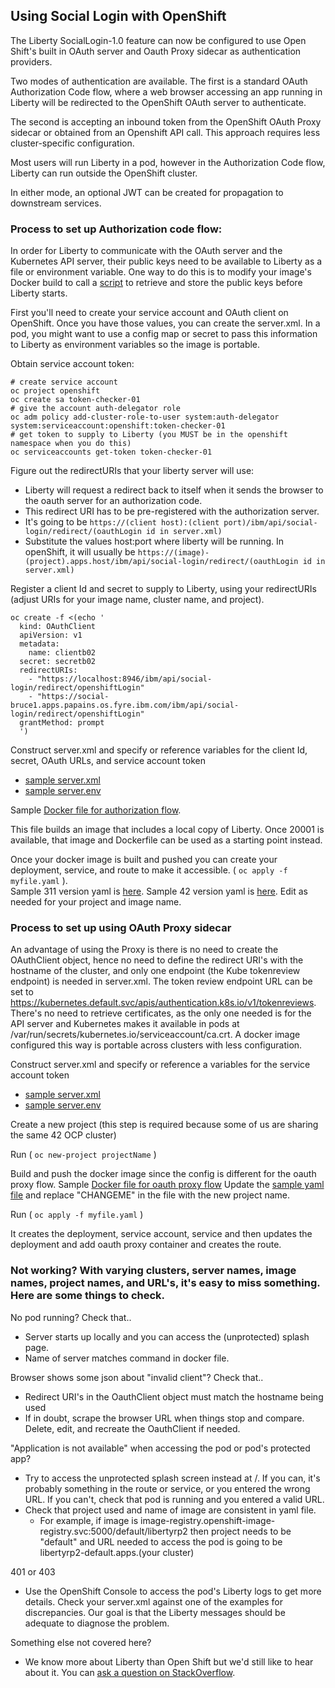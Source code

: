 
## Using Social Login with OpenShift

The Liberty SocialLogin-1.0 feature can now be configured to use Open Shift's built in OAuth server and Oauth Proxy sidecar as 
authentication providers.

Two modes of authentication are available.  The first is a standard OAuth Authorization Code flow, where a web browser accessing
an app running in Liberty will be redirected to the OpenShift OAuth server to authenticate.

The second is accepting an inbound token from the OpenShift OAuth Proxy sidecar or obtained from an Openshift API call. 
This approach requires less cluster-specific configuration.

Most users will run Liberty in a pod, however in the Authorization Code flow, Liberty can run outside the OpenShift cluster. 

In either mode, an optional JWT can be created for propagation to downstream services. 

### Process to set up Authorization code flow:

In order for Liberty to communicate with the OAuth server and the Kubernetes API server, their public keys
need to be available to Liberty as a file or environment variable.  One way to do this is to 
modify your image's Docker build to call a [script](getcerts.sh) to retrieve and store the public keys before Liberty starts. 

First you'll need to create your service account and OAuth client on OpenShift.
Once you have those values, you can create the server.xml.  In a pod, you might
want to use a config map or secret to pass this information to Liberty as environment
variables so the image is portable.

  Obtain service account token:

  ```
  # create service account 
  oc project openshift
  oc create sa token-checker-01  
  # give the account auth-delegator role
  oc adm policy add-cluster-role-to-user system:auth-delegator system:serviceaccount:openshift:token-checker-01
  # get token to supply to Liberty (you MUST be in the openshift namespace when you do this)     
  oc serviceaccounts get-token token-checker-01
  ```

  Figure out the redirectURIs that your liberty server will use:
  * Liberty will request a redirect back to itself when it sends the browser to the oauth server for an authorization code.
  * This redirect URI has to be pre-registered with the authorization server.
  * It's going to be `https://(client host):(client port)/ibm/api/social-login/redirect/(oauthLogin id in server.xml)`
  * Substitute the values host:port where liberty will be running. In openShift, it will usually be
       `https://(image)-(project).apps.host/ibm/api/social-login/redirect/(oauthLogin id in server.xml)`

   
  Register a client Id and secret to supply to Liberty, using your redirectURIs 
  (adjust URIs for your image name, cluster name, and project).

  ```
  oc create -f <(echo '
	kind: OAuthClient
	apiVersion: v1
	metadata:
	  name: clientb02
	secret: secretb02
	redirectURIs:
	  - "https://localhost:8946/ibm/api/social-login/redirect/openshiftLogin"
	  - "https://social-bruce1.apps.papains.os.fyre.ibm.com/ibm/api/social-login/redirect/openshiftLogin" 
	grantMethod: prompt 
	')
  ```

Construct server.xml and specify or reference variables for the client Id, secret, OAuth URLs, and service account token
  * [sample server.xml](server.xml_authflow)
  * [sample server.env](server.env_authflow)


Sample [Docker file for authorization flow](Dockerfile_auth). 

This file builds an image that includes a local copy of Liberty.  Once 20001 is available, that image and Dockerfile can be used as a starting point instead.

Once your docker image is built and pushed you can create your deployment, service, and route to make it accessible. 
( `oc apply -f myfile.yaml` ).  
Sample 311 version yaml is [here](authorization_flow_openshift311.yaml).
Sample 42 version yaml is [here](authflow_42.yaml).  Edit as needed for your project and image name.


### Process to set up using OAuth Proxy sidecar 

An advantage of using the Proxy is there is no need to create the OAuthClient object, hence no need to define the redirect URI's with the hostname of the cluster, and only one endpoint (the Kube tokenreview endpoint) is needed in server.xml.   The 
token review endpoint URL can be set to https://kubernetes.default.svc/apis/authentication.k8s.io/v1/tokenreviews.
There's no need to retrieve certificates, as the only one needed is for the API server and Kubernetes makes it available in pods at /var/run/secrets/kubernetes.io/serviceaccount/ca.crt.   A docker image configured this way is portable across clusters with less configuration.

Construct server.xml and specify or reference a variables for the service account token
  * [sample server.xml](server.xml_proxy)
  * [sample server.env](server.env_proxy)

Create a new project (this step is required because some of us are sharing the same 42 OCP cluster)

Run ( `oc new-project projectName` )

Build and push the docker image since the config is different for the oauth proxy flow.
Sample [Docker file for oauth proxy flow](Dockerfile_proxy)
Update the [sample yaml file](libertyrp_oauthproxy_setup.yaml) and replace "CHANGEME" in the file with the new project name.

Run ( `oc apply -f myfile.yaml` ) 

It creates the deployment, service account, service and then updates the deployment and add oauth proxy container and creates the route.


### Not working?  With varying clusters, server names, image names, project names, and URL's, it's easy to miss something. Here are some things to check.

No pod running? Check that..
  * Server starts up locally and you can access the (unprotected) splash page.
  * Name of server matches command in docker file.

Browser shows some json about "invalid client"? Check that.. 
  * Redirect URI's in the OauthClient object must match the hostname being used
  * If in doubt, scrape the browser URL when things stop and compare.  Delete, edit, and recreate the OauthClient if needed.

"Application is not available" when accessing the pod or pod's protected app? 
  * Try to access the unprotected splash screen instead at /.  If you can, it's probably something in the route or service, or you entered the wrong URL. If you can't, check that pod is running and you entered a valid URL. 
  * Check that project used and name of image are consistent in yaml file.
    * For example, if image is image-registry.openshift-image-registry.svc:5000/default/libertyrp2 then project needs to be "default" and URL needed to access the pod is going to be libertyrp2-default.apps.(your cluster)

401 or 403
  * Use the OpenShift Console to access the pod's Liberty logs to get more details.   Check your server.xml against one of the examples for discrepancies.
Our goal is that the Liberty messages should be adequate to diagnose the problem.  

Something else not covered here? 
  * We know more about Liberty than Open Shift but we'd still like to hear about it.  You can [ask a question on StackOverflow](https://stackoverflow.com/tags/open-liberty).  
